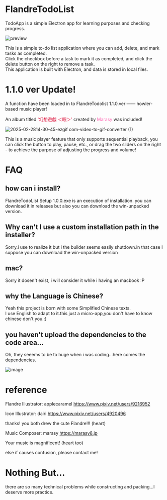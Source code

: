 # FlandreTodoList
TodoApp is a simple Electron app for learning purposes and checking progress.  

![preview](https://github.com/user-attachments/assets/cecfebb4-f797-475b-a0a3-3c4f50c4c9b8)


This is a simple to-do list application where you can add, delete, and mark tasks as completed.  
Click the checkbox before a task to mark it as completed, and click the delete button on the right to remove a task.  
This application is built with Electron, and data is stored in local files.

# 1.1.0 ver Update!  
A function have been loaded in to FlandreTodolist 1.1.0.ver —— howler-based music player!  

An album titled <font color=#DC143C>'幻想遊戯 ＜眠＞'</font> created by <font color=#FF69B4>Marasy</font> was included!  

![2025-02-2814-30-45-ezgif com-video-to-gif-converter (1)](https://github.com/user-attachments/assets/233268cb-d68a-4cbe-9a02-9bfeaca06746)


This is a music player feature that only supports sequential playback, you can click the button to play, pause, etc., or drag the two sliders on the right - to achieve the purpose of adjusting the progress and volume!  



# FAQ  
  
## how can i install?  
FlandreTodoList Setup 1.0.0.exe is an execution of installation. you can download it in releases
but also you can download the win-unpacked version.

  
## Why can't I use a custom installation path in the installer?  
Sorry.i use to realize it but i the builder seems easily shutdown.in that case I suppose you can download the win-unpacked version 

  
## mac?  
Sorry it dosen't exist, i will consider it while i having an macbook :P

  
## why the Language is Chinese?
Yeah this project is born with some Simplified Chinese texts.  
I use English to adapt to it.this just a micro-app,you don't have to know chinese don't you.:)

  
## you haven't upload the dependencies to the code area...  
Oh, they seeems to be to huge when i was coding...here comes the dependencies.  
  
![image](https://github.com/user-attachments/assets/efe33920-b67a-4f84-8e08-0a26f19bf9f9)


# reference

Flandre Illustrator: applecaramel https://www.pixiv.net/users/9216952  

Icon Illustrator: dairi https://www.pixiv.net/users/4920496  

thanks! you both drew the cute Flandre!!! (heart)  

Music Composer: marasy https://marasy8.jp  

Your music is magnificent! (heart too)

else if causes confusion, please contact me!  

# Nothing But...
  there are so many technical problems while constructing and packing...I deserve more practice.

